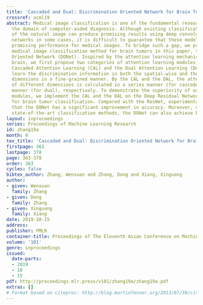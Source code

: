 ```yaml
---
title: 'Cascaded and Dual: Discrimination Oriented Network for Brain Tumor Classification'
crossref: acml19
abstract: Medical image classification is one of the fundamental research topics in
  the domain of computer-aided diagnosis. Although existing classification models
  of the natural image can produce promising results using deep convolutional neural
  networks in some cases, it is difficult to guarantee that these models can generate
  promising performance for medical images. To bridge such a gap, we propose a novel
  medical image classification method for brain tumors in this paper, termed as Discrimination
  Oriented Network (DONet). Inspired by the attention learning mechanism of the human
  brain, we first propose two categories of attention learning modules, i.e., the
  Cascaded Attention Learning (CAL) and the Dual Attention Learning (DAL), which can
  learn the discrimination information in both the spatial-wise and the channel-wise
  dimensions in a fine-grained manner. By the CAL and the DAL, the attention information
  of different dimensions is calculated in a series manner (for cascaded) and a parallel
  manner (for dual), respectively. To demonstrate the superiority of our proposed
  modules, we implement the CAL and the DAL on the Deep Residual Network (ResNet)
  for brain tumor classification. Compared with the ResNet, experimental results show
  that the DONet has a significant improvement in accuracy. Moreover, compared with
  state-of-the-art classification methods, the DONet can also achieve better performance.
layout: inproceedings
series: Proceedings of Machine Learning Research
id: zhang19a
month: 0
tex_title: 'Cascaded and Dual: Discrimination Oriented Network for Brain Tumor Classification'
firstpage: 363
lastpage: 378
page: 363-378
order: 363
cycles: false
bibtex_author: Zhang, Wenxuan and Zhang, Dong and Xiang, Xinguang
author:
- given: Wenxuan
  family: Zhang
- given: Dong
  family: Zhang
- given: Xinguang
  family: Xiang
date: 2019-10-15
address: 
publisher: PMLR
container-title: Proceedings of The Eleventh Asian Conference on Machine Learning
volume: '101'
genre: inproceedings
issued:
  date-parts:
  - 2019
  - 10
  - 15
pdf: http://proceedings.mlr.press/v101/zhang19a/zhang19a.pdf
extras: []
# Format based on citeproc: http://blog.martinfenner.org/2013/07/30/citeproc-yaml-for-bibliographies/
---
```

